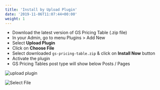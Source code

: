 ```yaml
---
title: 'Install by Upload Plugin'
date: '2019-11-06T11:07:44+00:00'
weight: 1
---
```


- Download the latest version of GS Pricing Table (.zip file)
- In your Admin, go to menu Plugins > Add New
- Select **Upload Plugin**
- Click on **Choose File**
- Select downloaded <code>gs-pricing-table.zip</code> & click on **Install Now** button
- Activate the plugin
- GS Pricing Tables post type will show below Posts / Pages

![upload plugin](../images/upload-plugin.png)
  
![Select File](../images/Select-File.png)